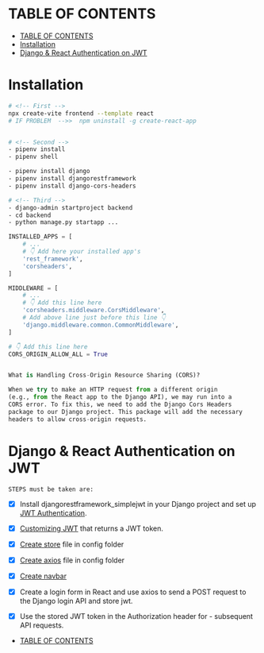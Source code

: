 # TABLE OF CONTENTS

- [TABLE OF CONTENTS](#table-of-contents)
- [Installation](#installation)
- [Django \& React Authentication on JWT](#django--react-authentication-on-jwt)

# Installation


```bash
# <!-- First -->
npx create-vite frontend --template react 
# IF PROBLEM  -->>  npm uninstall -g create-react-app 


# <!-- Second -->
- pipenv install
- pipenv shell

- pipenv install django
- pipenv install djangorestframework
- pipenv install django-cors-headers

# <!-- Third -->
- django-admin startproject backend
- cd backend
- python manage.py startapp ...
```

```python
INSTALLED_APPS = [
    # ...
    # 👇 Add here your installed app's
    'rest_framework',
    'corsheaders',
]

MIDDLEWARE = [
    # ...
    # 👇 Add this line here
    'corsheaders.middleware.CorsMiddleware',
    # Add above line just before this line 👇
    'django.middleware.common.CommonMiddleware',
]

# 👇 Add this line here
CORS_ORIGIN_ALLOW_ALL = True


What is Handling Cross-Origin Resource Sharing (CORS)?

When we try to make an HTTP request from a different origin 
(e.g., from the React app to the Django API), we may run into a 
CORS error. To fix this, we need to add the Django Cors Headers 
package to our Django project. This package will add the necessary 
headers to allow cross-origin requests.
```

# Django & React Authentication on JWT

`STEPS must be taken are:`
- [x] Install djangorestframework_simplejwt in your Django project and set up [JWT Authentication](DRF.md#jwt).
- [x] [Customizing JWT](DRF.md#customizing-jwt) that returns a JWT token.
- [x] [Create store](React.md#Create-store.js-file-in-root-folder) file in config folder
- [x] [Create axios](React.md#Create-axios.js-file-in-root-folder) file in config folder
- [x] [Create navbar](React.md#Create-navbar)
- [x] Create a login form in React and use axios to send a POST request to the Django login API and store jwt.
- [x] Use the stored JWT token in the Authorization header for - subsequent API requests.




- [TABLE OF CONTENTS](#table-of-contents)
